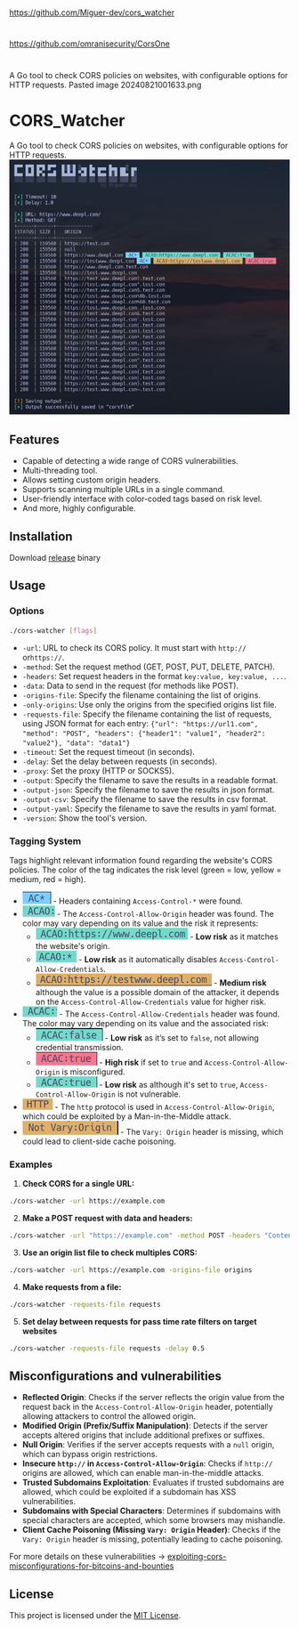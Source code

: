 
##
#
https://github.com/Miguer-dev/cors_watcher
#
https://github.com/omranisecurity/CorsOne
#
##


A Go tool to check CORS policies on websites, with configurable options for HTTP requests. Pasted image 20240821001633.png

# CORS_Watcher
A Go tool to check CORS policies on websites, with configurable options for HTTP requests.
![Pasted image 20240821001633.png](https://github.com/Miguer-dev/cors_watcher/blob/main/images/Pasted%20image%2020240821001633.png)
## Features
- Capable of detecting a wide range of CORS vulnerabilities.
- Multi-threading tool.
- Allows setting custom origin headers.
- Supports scanning multiple URLs in a single command.
- User-friendly interface with color-coded tags based on risk level.
- And more, highly configurable.
## Installation
Download [release](https://github.com/Miguer-dev/cors_watcher/releases/) binary
## Usage
### Options
```bash
./cors-watcher [flags]
```
- `-url`: URL to check its CORS policy. It must start with `http://` or`https://`.
- `-method`: Set the request method (GET, POST, PUT, DELETE, PATCH).
- `-headers`: Set request headers in the format `key:value, key:value, ...`.
- `-data`: Data to send in the request (for methods like POST).
- `-origins-file`: Specify the filename containing the list of origins.
- `-only-origins`: Use only the origins from the specified origins list file.
- `-requests-file`: Specify the filename containing the list of requests, using JSON format for each entry:
`{"url": "https://url1.com", "method": "POST", "headers": {"header1": "value1", "header2": "value2"}, "data": "data1"}`
- `-timeout`: Set the request timeout (in seconds).
- `-delay`: Set the delay between requests (in seconds).
- `-proxy`: Set the proxy (HTTP or SOCKS5).
- `-output`: Specify the filename to save the results in a readable format.
- `-output-json`: Specify the filename to save the results in json format.
- `-output-csv`: Specify the filename to save the results in csv format.
- `-output-yaml`: Specify the filename to save the results in yaml format.
- `-version`: Show the tool's version.
### Tagging System
Tags highlight relevant information found regarding the website's CORS policies. The color of the tag indicates the risk level (green = low, yellow = medium, red = high).
- ![Pasted image 20240821002147.png](https://github.com/Miguer-dev/cors_watcher/blob/main/images/Pasted%20image%2020240821002147.png) - Headers containing `Access-Control-*` were found.
- ![Pasted image 20240821003419.png](https://github.com/Miguer-dev/cors_watcher/blob/main/images/Pasted%20image%2020240821003419.png) - The `Access-Control-Allow-Origin` header was found. The color may vary depending on its value and the risk it represents:
	- ![Pasted image 20240821002446.png](https://github.com/Miguer-dev/cors_watcher/blob/main/images/Pasted%20image%2020240821002446.png)  - **Low risk** as it matches the website's origin.
	- ![Pasted image 20240821003735.png](https://github.com/Miguer-dev/cors_watcher/blob/main/images/Pasted%20image%2020240821003735.png) - **Low risk** as it automatically disables `Access-Control-Allow-Credentials`.
	- ![Pasted image 20240821003931.png](https://github.com/Miguer-dev/cors_watcher/blob/main/images/Pasted%20image%2020240821003931.png) - **Medium risk** although the value is a possible domain of the attacker, it depends on the `Access-Control-Allow-Credentials` value for higher risk.
- ![Pasted image 20240821004406.png](https://github.com/Miguer-dev/cors_watcher/blob/main/images/Pasted%20image%2020240821004406.png) - The `Access-Control-Allow-Credentials` header was found. The color may vary depending on its value and the associated risk:
	- ![Pasted image 20240821004532.png](https://github.com/Miguer-dev/cors_watcher/blob/main/images/Pasted%20image%2020240821004532.png) - **Low risk** as it’s set to `false`, not allowing credential transmission.
	- ![Pasted image 20240821004737.png](https://github.com/Miguer-dev/cors_watcher/blob/main/images/Pasted%20image%2020240821004737.png) - **High risk** if set to `true` and `Access-Control-Allow-Origin` is misconfigured.
	- ![Pasted image 20240821004938.png](https://github.com/Miguer-dev/cors_watcher/blob/main/images/Pasted%20image%2020240821004938.png) - **Low risk** as although it's set to `true`, `Access-Control-Allow-Origin` is not vulnerable.
- ![Pasted image 20240821005218.png](https://github.com/Miguer-dev/cors_watcher/blob/main/images/Pasted%20image%2020240821005218.png) - The `http` protocol is used in `Access-Control-Allow-Origin`, which could be exploited by a Man-in-the-Middle attack.
- ![Pasted image 20240821005342.png](https://github.com/Miguer-dev/cors_watcher/blob/main/images/Pasted%20image%2020240821005342.png) - The `Vary: Origin` header is missing, which could lead to client-side cache poisoning.
### Examples
1. **Check CORS for a single URL:**
```bash
./cors-watcher -url https://example.com
```
2. **Make a POST request with data and headers:**
```bash
./cors-watcher -url "https://example.com" -method POST -headers "Content-Type:application/json" -data '{"key": "value"}'
```
 3. **Use an origin list file to check multiples CORS:**
```bash
./cors-watcher -url https://example.com -origins-file origins
```
4. **Make requests from a file:**
```bash
./cors-watcher -requests-file requests
```
5. **Set delay between requests for pass time rate filters on target websites**
```bash
./cors-watcher -requests-file requests -delay 0.5
```
## Misconfigurations and vulnerabilities
- **Reflected Origin**: Checks if the server reflects the origin value from the request back in the `Access-Control-Allow-Origin` header, potentially allowing attackers to control the allowed origin.
- **Modified Origin (Prefix/Suffix Manipulation)**: Detects if the server accepts altered origins that include additional prefixes or suffixes.
- **Null Origin**: Verifies if the server accepts requests with a `null` origin, which can bypass origin restrictions.
- **Insecure `http://` in `Access-Control-Allow-Origin`**: Checks if `http://` origins are allowed, which can enable man-in-the-middle attacks.
- **Trusted Subdomains Exploitation**: Evaluates if trusted subdomains are allowed, which could be exploited if a subdomain has XSS vulnerabilities.
- **Subdomains with Special Characters**: Determines if subdomains with special characters are accepted, which some browsers may mishandle.
- **Client Cache Poisoning (Missing `Vary: Origin` Header)**: Checks if the `Vary: Origin` header is missing, potentially leading to cache poisoning.

For more details on these vulnerabilities -> [exploiting-cors-misconfigurations-for-bitcoins-and-bounties](https://portswigger.net/research/exploiting-cors-misconfigurations-for-bitcoins-and-bounties)
## License
This project is licensed under the [MIT License](https://github.com/Miguer-dev/cors_watcher/blob/main/LICENSE).
